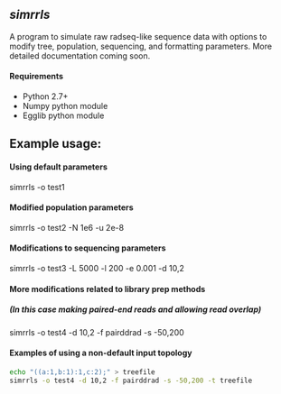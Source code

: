 ## _simrrls_

A program to simulate raw radseq-like sequence data with options to modify tree, population, sequencing, and formatting parameters. More detailed documentation coming soon. 

#### Requirements
+ Python 2.7+
+ Numpy python module
+ Egglib python module

## Example usage: 

#### Using default parameters
simrrls -o test1

#### Modified population parameters
simrrls -o test2 -N 1e6 -u 2e-8 

#### Modifications to sequencing parameters
simrrls -o test3 -L 5000 -l 200 -e 0.001 -d 10,2 

#### More modifications related to library prep methods
##### (In this case making paired-end reads and allowing read overlap)
simrrls -o test4 -d 10,2 -f pairddrad -s -50,200 

#### Examples of using a non-default input topology
```bash
echo "((a:1,b:1):1,c:2);" > treefile  
simrrls -o test4 -d 10,2 -f pairddrad -s -50,200 -t treefile
```